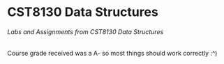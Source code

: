 # CST8130 Data Structures

###### Labs and Assignments from CST8130 Data Structures
Course grade received was a A- so most things should work correctly :^) 
